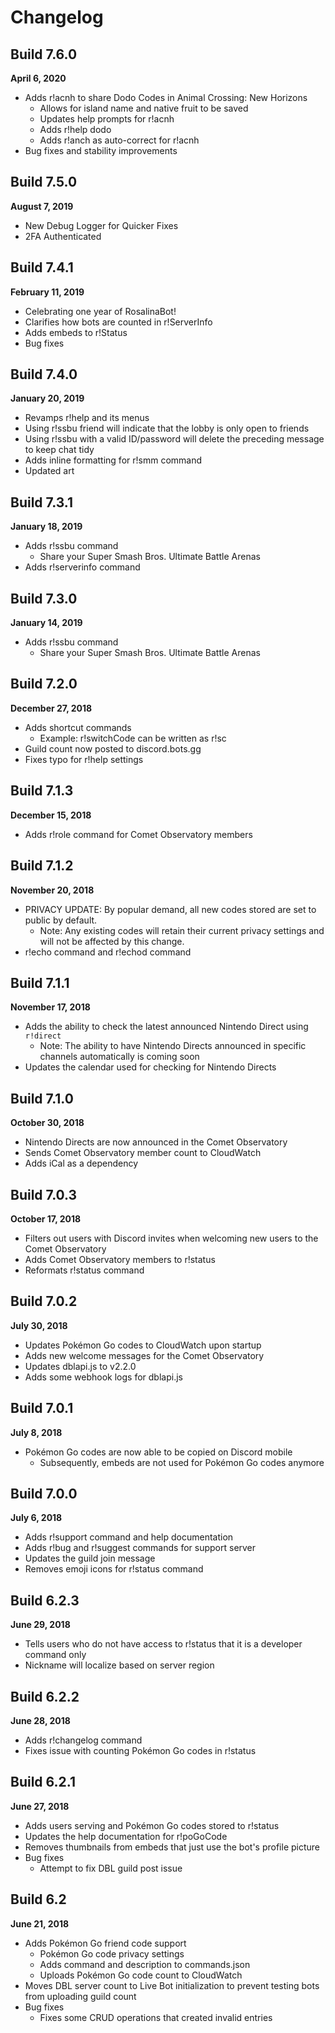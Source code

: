 # Changelog
## Build 7.6.0
**April 6, 2020**
* Adds r!acnh to share Dodo Codes in Animal Crossing: New Horizons
    * Allows for island name and native fruit to be saved
    * Updates help prompts for r!acnh
    * Adds r!help dodo
    * Adds r!anch as auto-correct for r!acnh
* Bug fixes and stability improvements

## Build 7.5.0
**August 7, 2019**
* New Debug Logger for Quicker Fixes
* 2FA Authenticated

## Build 7.4.1
**February 11, 2019**
* Celebrating one year of RosalinaBot!
* Clarifies how bots are counted in r!ServerInfo
* Adds embeds to r!Status
* Bug fixes

## Build 7.4.0
**January 20, 2019**
* Revamps r!help and its menus
* Using r!ssbu friend will indicate that the lobby is only open to friends
* Using r!ssbu with a valid ID/password will delete the preceding message to keep chat tidy
* Adds inline formatting for r!smm command
* Updated art

## Build 7.3.1
**January 18, 2019**
* Adds r!ssbu command
  * Share your Super Smash Bros. Ultimate Battle Arenas
* Adds r!serverinfo command

## Build 7.3.0
**January 14, 2019**
* Adds r!ssbu command
  * Share your Super Smash Bros. Ultimate Battle Arenas

## Build 7.2.0
**December 27, 2018**
* Adds shortcut commands
  * Example: r!switchCode can be written as r!sc
* Guild count now posted to discord.bots.gg
* Fixes typo for r!help settings

## Build 7.1.3
**December 15, 2018**
* Adds r!role command for Comet Observatory members

## Build 7.1.2
**November 20, 2018**
* PRIVACY UPDATE: By popular demand, all new codes stored are set to public by default.
  * Note: Any existing codes will retain their current privacy settings and will not be affected by this change.
* r!echo command and r!echod command

## Build 7.1.1
**November 17, 2018**
* Adds the ability to check the latest announced Nintendo Direct using `r!direct`
  * Note: The ability to have Nintendo Directs announced in specific channels automatically is coming soon
* Updates the calendar used for checking for Nintendo Directs

## Build 7.1.0
**October 30, 2018**
* Nintendo Directs are now announced in the Comet Observatory
* Sends Comet Observatory member count to CloudWatch
* Adds iCal as a dependency

## Build 7.0.3
**October 17, 2018**
* Filters out users with Discord invites when welcoming new users to the Comet Observatory
* Adds Comet Observatory members to r!status
* Reformats r!status command

## Build 7.0.2
**July 30, 2018**
* Updates Pokémon Go codes to CloudWatch upon startup
* Adds new welcome messages for the Comet Observatory
* Updates dblapi.js to v2.2.0
* Adds some webhook logs for dblapi.js

## Build 7.0.1
**July 8, 2018**
* Pokémon Go codes are now able to be copied on Discord mobile
  * Subsequently, embeds are not used for Pokémon Go codes anymore

## Build 7.0.0
**July 6, 2018**
* Adds r!support command and help documentation
* Adds r!bug and r!suggest commands for support server
* Updates the guild join message
* Removes emoji icons for r!status command

## Build 6.2.3
**June 29, 2018**
* Tells users who do not have access to r!status that it is a developer command only
* Nickname will localize based on server region

## Build 6.2.2
**June 28, 2018**
* Adds r!changelog command
* Fixes issue with counting Pokémon Go codes in r!status

## Build 6.2.1
**June 27, 2018**
* Adds users serving and Pokémon Go codes stored to r!status
* Updates the help documentation for r!poGoCode
* Removes thumbnails from embeds that just use the bot's profile picture
* Bug fixes
  * Attempt to fix DBL guild post issue

## Build 6.2
**June 21, 2018**
* Adds Pokémon Go friend code support
  * Pokémon Go code privacy settings
  * Adds command and description to commands.json
  * Uploads Pokémon Go code count to CloudWatch
* Moves DBL server count to Live Bot initialization to prevent testing bots from uploading guild count
* Bug fixes
  * Fixes some CRUD operations that created invalid entries
